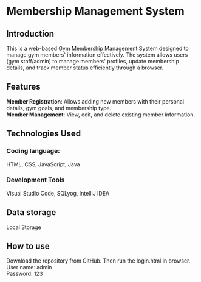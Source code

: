 # Membership Management System

## **Introduction**
This is a web-based Gym Membership Management System designed to manage gym members' information effectively. The system allows users (gym staff/admin) to manage members' profiles, update membership details, and track member status efficiently through a browser.

## **Features** 
**Member Registration**: Allows adding new members with their personal details, gym goals, and membership type.  
**Member Management**: View, edit, and delete existing member information. 

## **Technologies Used** 
### Coding language: 
HTML, CSS, JavaScript, Java

### Development Tools
Visual Studio Code, SQLyog, IntelliJ IDEA

## **Data storage**
Local Storage  

## **How to use**
Download the repository from GitHub. Then run the login.html in browser.  
User name: admin  
Password: 123
